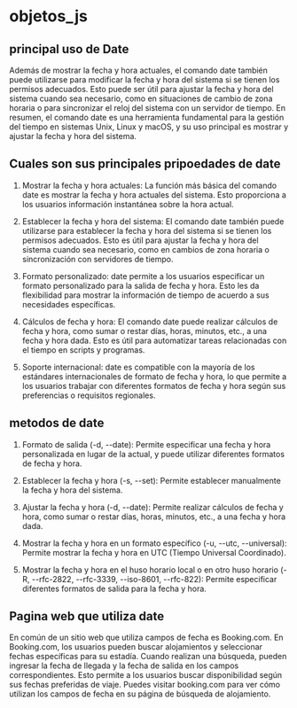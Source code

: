 # objetos_js

## principal uso de Date 

Además de mostrar la fecha y hora actuales, el comando date también puede utilizarse para modificar la fecha y hora del sistema si se tienen los permisos adecuados. Esto puede ser útil para ajustar la fecha y hora del sistema cuando sea necesario, como en situaciones de cambio de zona horaria o para sincronizar el reloj del sistema con un servidor de tiempo.
En resumen, el comando date es una herramienta fundamental para la gestión del tiempo en sistemas Unix, Linux y macOS, y su uso principal es mostrar y ajustar la fecha y hora del sistema.

## Cuales son sus principales pripoedades de date 

1. Mostrar la fecha y hora actuales: La función más básica del comando date es mostrar la fecha y hora actuales del sistema. Esto proporciona a los usuarios información instantánea sobre la hora actual.

2. Establecer la fecha y hora del sistema: El comando date también puede utilizarse para establecer la fecha y hora del sistema si se tienen los permisos adecuados. Esto es útil para ajustar la fecha y hora del sistema cuando sea necesario, como en cambios de zona horaria o sincronización con servidores de tiempo.

3. Formato personalizado: date permite a los usuarios especificar un formato personalizado para la salida de fecha y hora. Esto les da flexibilidad para mostrar la información de tiempo de acuerdo a sus necesidades específicas.

4. Cálculos de fecha y hora: El comando date puede realizar cálculos de fecha y hora, como sumar o restar días, horas, minutos, etc., a una fecha y hora dada. Esto es útil para automatizar tareas relacionadas con el tiempo en scripts y programas.

5. Soporte internacional: date es compatible con la mayoría de los estándares internacionales de formato de fecha y hora, lo que permite a los usuarios trabajar con diferentes formatos de fecha y hora según sus preferencias o requisitos regionales.

## metodos de date 

1. Formato de salida (-d, --date): Permite especificar una fecha y hora personalizada en lugar de la actual, y puede utilizar diferentes formatos de fecha y hora.

2. Establecer la fecha y hora (-s, --set): Permite establecer manualmente la fecha y hora del sistema.

3. Ajustar la fecha y hora (-d, --date): Permite realizar cálculos de fecha y hora, como sumar o restar días, horas, minutos, etc., a una fecha y hora dada.

4. Mostrar la fecha y hora en un formato específico (-u, --utc, --universal): Permite mostrar la fecha y hora en UTC (Tiempo Universal Coordinado).

5. Mostrar la fecha y hora en el huso horario local o en otro huso horario (-R, --rfc-2822, --rfc-3339, --iso-8601, --rfc-822): Permite especificar diferentes formatos de salida para la fecha y hora.


## Pagina web que utiliza date

En común de un sitio web que utiliza campos de fecha es Booking.com. En Booking.com, los usuarios pueden buscar alojamientos y seleccionar fechas específicas para su estadía. Cuando realizan una búsqueda, pueden ingresar la fecha de llegada y la fecha de salida en los campos correspondientes. Esto permite a los usuarios buscar disponibilidad según sus fechas preferidas de viaje. Puedes visitar booking.com para ver cómo utilizan los campos de fecha en su página de búsqueda de alojamiento.




